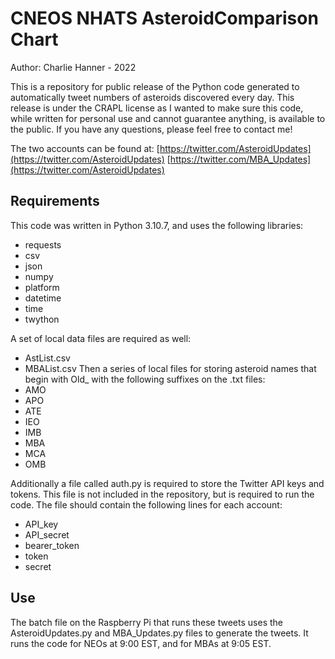 # CNEOS NHATS AsteroidComparison Chart

Author: Charlie Hanner - 2022

 This is a repository for public release of the Python code generated to automatically tweet numbers of asteroids discovered every day. This release is under the CRAPL license as I wanted to make sure this code, while written for personal use and cannot guarantee anything, is available to the public. If you have any questions, please feel free to contact me!

The two accounts can be found at:
[https://twitter.com/AsteroidUpdates](https://twitter.com/AsteroidUpdates)
[https://twitter.com/MBA_Updates](https://twitter.com/AsteroidUpdates)


## Requirements

This code was written in Python 3.10.7, and uses the following libraries:
- requests
- csv
- json
- numpy
- platform
- datetime
- time
- twython

A set of local data files are required as well: 
- AstList.csv
- MBAList.csv
Then a series of local files for storing asteroid names that begin with Old_ with the following suffixes on the .txt files:
- AMO
- APO
- ATE
- IEO
- IMB
- MBA
- MCA
- OMB

Additionally a file called auth.py is required to store the Twitter API keys and tokens. This file is not included in the repository, but is required to run the code. The file should contain the following lines for each account:
- API_key
- API_secret
- bearer_token 
- token
- secret 

## Use
The batch file on the Raspberry Pi that runs these tweets uses the AsteroidUpdates.py and MBA_Updates.py files to generate the tweets. It runs the code for NEOs at 9:00 EST, and for MBAs at 9:05 EST. 
